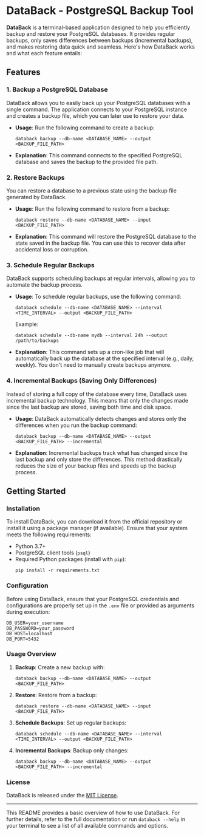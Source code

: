 
# DataBack - PostgreSQL Backup Tool

**DataBack** is a terminal-based application designed to help you efficiently backup and restore your PostgreSQL databases. It provides regular backups, only saves differences between backups (incremental backups), and makes restoring data quick and seamless. Here's how DataBack works and what each feature entails:

## Features

### 1. Backup a PostgreSQL Database

DataBack allows you to easily back up your PostgreSQL databases with a single command. The application connects to your PostgreSQL instance and creates a backup file, which you can later use to restore your data.

- **Usage**: Run the following command to create a backup:
  ```
  databack backup --db-name <DATABASE_NAME> --output <BACKUP_FILE_PATH>
  ```
- **Explanation**: This command connects to the specified PostgreSQL database and saves the backup to the provided file path.

### 2. Restore Backups

You can restore a database to a previous state using the backup file generated by DataBack.

- **Usage**: Run the following command to restore from a backup:
  ```
  databack restore --db-name <DATABASE_NAME> --input <BACKUP_FILE_PATH>
  ```
- **Explanation**: This command will restore the PostgreSQL database to the state saved in the backup file. You can use this to recover data after accidental loss or corruption.

### 3. Schedule Regular Backups

DataBack supports scheduling backups at regular intervals, allowing you to automate the backup process.

- **Usage**: To schedule regular backups, use the following command:
  ```
  databack schedule --db-name <DATABASE_NAME> --interval <TIME_INTERVAL> --output <BACKUP_FILE_PATH>
  ```
  Example:
  ```
  databack schedule --db-name mydb --interval 24h --output /path/to/backups
  ```
- **Explanation**: This command sets up a cron-like job that will automatically back up the database at the specified interval (e.g., daily, weekly). You don't need to manually create backups anymore.

### 4. Incremental Backups (Saving Only Differences)

Instead of storing a full copy of the database every time, DataBack uses incremental backup technology. This means that only the changes made since the last backup are stored, saving both time and disk space.

- **Usage**: DataBack automatically detects changes and stores only the differences when you run the backup command:
  ```
  databack backup --db-name <DATABASE_NAME> --output <BACKUP_FILE_PATH> --incremental
  ```
- **Explanation**: Incremental backups track what has changed since the last backup and only store the differences. This method drastically reduces the size of your backup files and speeds up the backup process.

## Getting Started

### Installation

To install DataBack, you can download it from the official repository or install it using a package manager (if available). Ensure that your system meets the following requirements:
- Python 3.7+
- PostgreSQL client tools (`psql`)
- Required Python packages (install with `pip`):
  ```
  pip install -r requirements.txt
  ```

### Configuration

Before using DataBack, ensure that your PostgreSQL credentials and configurations are properly set up in the `.env` file or provided as arguments during execution:
```
DB_USER=your_username
DB_PASSWORD=your_password
DB_HOST=localhost
DB_PORT=5432
```

### Usage Overview

1. **Backup**: Create a new backup with:
   ```
   databack backup --db-name <DATABASE_NAME> --output <BACKUP_FILE_PATH>
   ```

2. **Restore**: Restore from a backup:
   ```
   databack restore --db-name <DATABASE_NAME> --input <BACKUP_FILE_PATH>
   ```

3. **Schedule Backups**: Set up regular backups:
   ```
   databack schedule --db-name <DATABASE_NAME> --interval <TIME_INTERVAL> --output <BACKUP_FILE_PATH>
   ```

4. **Incremental Backups**: Backup only changes:
   ```
   databack backup --db-name <DATABASE_NAME> --output <BACKUP_FILE_PATH> --incremental
   ```

### License

DataBack is released under the [MIT License](LICENSE). 

---

This README provides a basic overview of how to use DataBack. For further details, refer to the full documentation or run `databack --help` in your terminal to see a list of all available commands and options.
